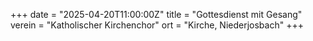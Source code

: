 +++ 
date = "2025-04-20T11:00:00Z"
title = "Gottesdienst mit Gesang" 
verein = "Katholischer Kirchenchor" 
ort = "Kirche, Niederjosbach" 
+++